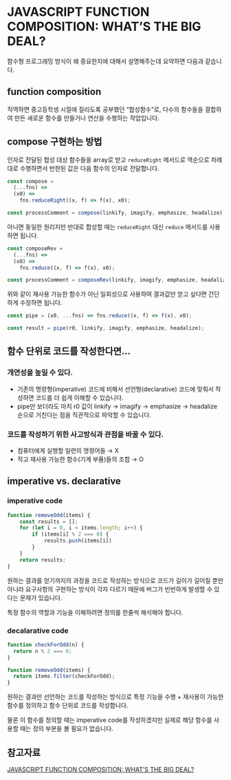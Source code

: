 # JAVASCRIPT FUNCTION COMPOSITION: WHAT’S THE BIG DEAL?

함수형 프로그래밍 방식이 왜 중요한지에 대해서 설명해주는데 요약하면 다음과 같습니다.

## function composition

직역하면 중고등학생 시절에 질리도록 공부했던 “합성함수”로, 다수의 함수들을 결합하여 만든 새로운 함수를 만들거나 연산을 수행하는 작업입니다.

## compose 구현하는 방법

인자로 전달된 합성 대상 함수들을 array로 받고 `reduceRight` 메서드로 역순으로 차례대로 수행하면서 반한된 값은 다음 함수의 인자로 전달합니다.

```js
const compose =
  (...fns) =>
  (x0) =>
    fns.reduceRight((x, f) => f(x), x0);

const processComment = compose(linkify, imagify, emphasize, headalize);
```

아니면 동일한 원리지만 반대로 합성할 때는 `reduceRight` 대신 `reduce` 메서드를 사용하면 됩니다.

```js
const composeRev =
  (...fns) =>
  (x0) =>
    fns.reduce((x, f) => f(x), x0);

const processComment = composeRev(linkify, imagify, emphasize, headalize);
```

위와 같이 재사용 가능한 함수가 아닌 일회성으로 사용하여 결과값만 얻고 싶다면 간단하게 수정하면 됩니다.

```js
const pipe = (x0, ...fns) => fns.reduce((x, f) => f(x), x0);

const result = pipe(r0, linkify, imagify, emphasize, headalize);
```

## 함수 단위로 코드를 작성한다면...

### 개연성을 높일 수 있다.

- 기존의 명령형(imperative) 코드에 비해서 선언형(declarative) 코드에 맞춰서 작성하면 코드를 더 쉽게 이해할 수 있습니다.
- pipe만 보더라도 마치 r0 값이 linkify → imagify → emphasize → headalize 순으로 거친다는 점을 직관적으로 파악할 수 있습니다.

### 코드를 작성하기 위한 사고방식과 관점을 바꿀 수 있다.

- 컴퓨터에게 실행할 일련의 명령어들 → X
- 작고 재사용 가능한 함수(기계 부품)들의 조합 → O

## imperative vs. declarative

### imperative code

```js
function removeOdd(items) {
	const results = [];
	for (let i = 0, i < items.length; i++) {
		if (items[i] % 2 === 0) {
			results.push(items[i])
		}
	}
	return results;
}
```

원하는 결과를 얻기까지의 과정을 코드로 작성하는 방식으로 코드가 길이가 길어질 뿐만 아니라 요구사항의 구현하는 방식이 각자 다르기 때문에 버그가 빈번하게 발생할 수 있다는 문제가 있습니다.

특정 함수의 역할과 기능을 이해하려면 정의를 한줄씩 해석해야 합니다.

### decalarative code

```js
function checkForOdd(n) {
  return n % 2 === 0;
}

function removeOdd(items) {
  return items.filter(checkForOdd);
}
```

원하는 결과만 선언하는 코드를 작성하는 방식으로 특정 기능을 수행 + 재사용이 가능한 함수를 정의하고 함수 단위로 코드를 작성합니다.

물론 이 함수를 정의할 때는 imperative code를 작성하겠지만 실제로 해당 함수를 사용할 때는 정의 부분을 볼 필요가 없습니다.

## 참고자료

[JAVASCRIPT FUNCTION COMPOSITION: WHAT’S THE BIG DEAL?](https://jrsinclair.com/articles/2022/javascript-function-composition-whats-the-big-deal/)
